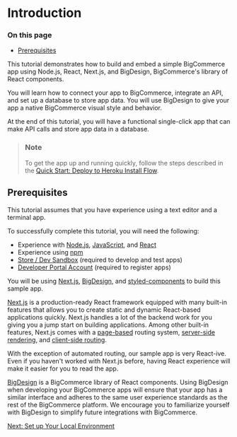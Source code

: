 # Introduction

<div class="otp" id="no-index">

### On this page
- [Prerequisites](#prerequisites)

</div>

This tutorial demonstrates how to build and embed a simple BigCommerce app using Node.js, React, Next.js, and BigDesign, BigCommerce's library of React components. 

You will learn how to connect your app to BigCommerce, integrate an API, and set up a database to store app data. You will use BigDesign to give your app a native BigCommerce visual style and behavior. 

At the end of this tutorial, you will have a functional single-click app that can make API calls and store app data in a database.

<div class="HubBlock--callout">
<div class="CalloutBlock--info">
<div class="HubBlock-content">

> ### Note
> To get the app up and running quickly, follow the steps described in the [Quick Start: Deploy to Heroku Install Flow](https://developer.bigcommerce.com/api-docs/apps/tutorials/sample-app-nextjs/deploy-to-heroku). 

</div>
</div>
</div>

## Prerequisites

This tutorial assumes that you have experience using a text editor and a terminal app. 

To successfully complete this tutorial, you will need the following:

* Experience with [Node.js](https://nodejs.org/en/), [JavaScript](https://www.javascript.com/), and [React](https://www.javascript.com/)
* Experience using [npm](https://www.npmjs.com/)
* [Store / Dev Sandbox](https://www.bigcommerce.com/essentials/free-trial/) (required to develop and test apps)
* [Developer Portal Account](https://devtools.bigcommerce.com/) (required to register apps)

You will be using [Next.js](https://nextjs.org/), [BigDesign](https://developer.bigcommerce.com/big-design/), and [styled-components](https://styled-components.com/docs) to build this sample app.

[Next.js](https://nextjs.org/) is a production-ready React framework equipped with many built-in features that allows you to create static and dynamic React-based applications quickly. Next.js handles a lot of the backend work for you giving you a jump start on building applications. Among other built-in features, Next.js comes with a [page-based](https://nextjs.org/docs/basic-features/pages) routing system, [server-side rendering](https://nextjs.org/docs/basic-features/pages#server-side-rendering), and [client-side routing](https://nextjs.org/docs/routing/introduction#linking-between-pages).

With the exception of automated routing, our sample app is very React-ive. Even if you haven't worked with Next.js before, having React experience will make it easier for you to read the app.

[BigDesign](https://developer.bigcommerce.com/big-design/) is a BigCommerce library of React components. Using BigDesign when developing your BigCommerce apps will ensure that your app has a similar interface and adheres to the same user experience standards as the rest of the BigCommerce platform. We encourage you to familiarize yourself with BigDesign to simplify future integrations with BigCommerce.

[Next: Set up Your Local Environment](https://developer.bigcommerce.com/api-docs/apps/tutorials/sample-app-nextjs/step-1-setup)